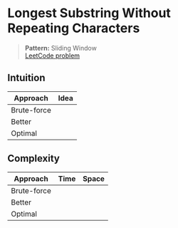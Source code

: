 # Longest Substring Without Repeating Characters

> **Pattern:** Sliding Window  
> [LeetCode problem](https://leetcode.com/problems/longest-substring-without-repeating-characters/)

## Intuition

| Approach | Idea |
|----------|------|
| Brute-force | |
| Better | |
| Optimal | |

## Complexity

| Approach  | Time | Space |
|-----------|------|-------|
| Brute-force |  |  |
| Better |  |  |
| Optimal |  |  |

